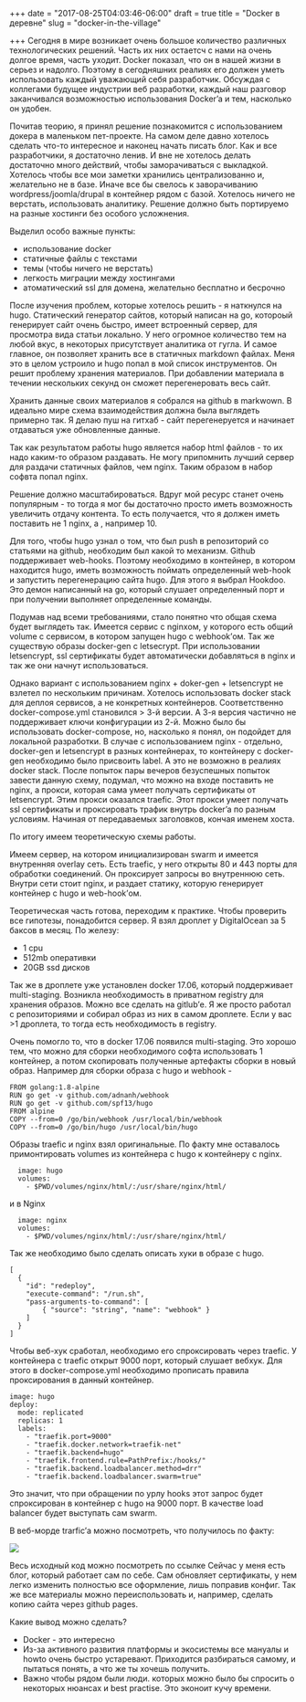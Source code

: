+++
date = "2017-08-25T04:03:46-06:00"
draft = true
title = "Docker в деревне"
slug = "docker-in-the-village"

+++
Сегодня в мире возникает очень большое количество различных технологических решений. Часть их них остаетсч с нами на очень долгое время, часть уходит. Docker показал, что он в нашей жизни в серьез и надолго. Поэтому в сегодняшних реалиях его должен уметь использовать каждый уважающий себя разработчик. Обсуждая с коллегами будущее индустрии веб разработки, каждый наш разговор заканчивался возможностью использования Docker’a и тем, насколько он удобен. 

Почитав теорию, я принял решение познакомится с использованием докера в маленьком пет-проекте. На самом деле давно хотелось сделать что-то интересное и наконец начать писать блог. Как и все разработчики, я достаточно ленив. И вне не хотелось делать достаточно много действий, чтобы заморачиваться с выкладкой. Хотелось чтобы все мои заметки хранились централизованно и, желательно не в базе. Иначе все бы свелось к заворачиванию wordpress/joomla/drupal в контейнер рядом с базой. Хотелось ничего не верстать, использовать аналитику. Решение должно быть портируемо на разные хостинги без особого усложнения.  

Выделил особо важные пункты:

- использование docker 
- статичные файлы с текстами
- темы (чтобы ничего не верстать)
- легкость миграции между хостингами
- атоматический ssl для домена, желательно бесплатно и бесрочно

После изучения проблем, которые хотелось решить - я наткнулся на hugo. Статический генератор сайтов, который написан на go, котороый генерирует сайт очень быстро, имеет встроенный сервер, для просмотра вида статьи локально. У него огромное количество тем на любой вкус, в некоторых присутствует аналитика от гугла. И самое главное, он позволяет хранить все в статичных markdown файлах. Меня это в целом устроило и hugo попал в мой список инструментов. Он решит проблему хранения материалов. При добавлении материала в течении нескольких секунд он сможет перегенеровать весь сайт.

Хранить данные своих материалов я собрался на github в markwown. В идеально мире схема взаимодействия должна была выглядеть примерно так. Я делаю пуш на гитхаб - сайт перегенеруется и начинает отдаваться уже обновленные данные. 

Так как результатом работы hugo является набор html файлов - то их надо каким-то образом раздавать. Не могу припомнить лучший сервер для раздачи статичных файлов, чем nginx.
Таким образом в набор софвта попал nginx. 

Решение должно масштабироваться. Вдруг мой ресурс станет очень популярным - то тогда я мог бы достаточно просто иметь возможность увеличить отдачу контента. То есть получается, что я должен иметь поставить не 1 nginx,  а , например 10. 

Для того, чтобы hugo узнал о том, что был push в репозиторий со статьями на github, необходим был какой то механизм. Github поддерживает web-hooks. Поэтому необходимо в контейнер, в котором находится hugo, иметь возможность поймать определенный web-hook и запустить перегенерацию сайта hugo. Для этого я выбрал Hookdoo. Это демон написанный на go, который слушает определенный порт и при получении выполняет определенные команды.

Подумав над всеми требованиями, стало понятно что общая схема будет выглядеть так.
Имеется сервис с nginxом, у которого есть общий volume с сервисом, в котором запущен hugo с webhook’ом. Так же существую образы docker-gen с letsecrypt. При использовании letsencrypt, ssl сертификаты будет автоматически добавляться в nginx и так же они начнут использоваться.

Однако вариант с использованием nginx + doker-gen + letsencrypt не взлетел по нескольким причинам. Хотелось использовать docker stack для деплоя сервисов, а не конкретных контейнеров. Соответственно docker-compose.yml становился > 3-й версии. А 3-я версия частично не поддерживает ключи конфигурации из 2-й. Можно было бы использовать docker-compose, но, насколько я понял, он подойдет для локальной разработки. В случае с использованием nginx - отдельно, docker-gen и letsencrypt в разных контейнерах, то контейнеру c docker-gen необходимо было присвоить label. А это не возможно в реалиях docker stack. После попыток пары вечеров безуспешных попыток завести данную схему, подумал, что можно на входе поставить не nginx, а прокси, которая сама умеет получать сертификаты от letsencrypt.
Этим прокси оказался traefic. Этот прокси умеет получать ssl сертификаты и проксировать трафик внутрь docker’a по разным условиям. Начиная от передаваемых заголовков, кончая именем хоста. 

По итогу имеем теоретическую схемы работы.

Имеем сервер, на котором инициализирован swarm и имеется внутренняя overlay сеть.
Есть traefic,  у него открыты 80 и 443 порты для обработки соединений. Он проксирует запросы во внутреннюю сеть. Внутри сети стоит nginx, и раздает статику, которую генерирует контейнер с hugo и web-hook’ом.

Теоретическая часть готова, переходим к практике. Чтобы проверить все гипотезы, понадобится сервер. Я взял дроплет у DigitalOcean за 5 баксов в месяц. 
По железу:

- 1 cpu
- 512mb оперативки
- 20GB ssd дисков

Так же в дроплете уже установлен docker 17.06, который поддерживает multi-staging.
Возникла необходимость в приватном registry для хранения образов. Можно все сделать на gitlub’е. Я же просто работал с репозиториями и собирал образ из них в самом дроплете. Если у вас >1 дроплета, то тогда есть необходимость в registry.

Очень помогло то, что в docker 17.06 появился multi-staging. Это хорошо тем, что можно для сборки необходимого софта использовать 1 контейнер, а потом скопировать полученные артефакты сборки в новый образ. Например для сборки образа с hugo и webhook - 

    FROM golang:1.8-alpine
    RUN go get -v github.com/adnanh/webhook
    RUN go get -v github.com/spf13/hugo
    FROM alpine
    COPY --from=0 /go/bin/webhook /usr/local/bin/webhook
    COPY --from=0 /go/bin/hugo /usr/local/bin/hugo

Образы traefic и nginx взял оригинальные. По факту мне оставалось примонтировать volumes из контейнера с hugo к контейнеру с nginx.

      image: hugo
      volumes:
        - $PWD/volumes/nginx/html/:/usr/share/nginx/html/

и в Nginx

      image: nginx
      volumes:
        - $PWD/volumes/nginx/html/:/usr/share/nginx/html/

Так же необходимо было сделать описать хуки в образе с hugo.  

    [
      {
        "id": "redeploy",
        "execute-command": "/run.sh",
        "pass-arguments-to-command": [
            { "source": "string", "name": "webhook" }
        ]
      }
    ]

Чтобы веб-хук сработал, необходимо его спроксировать через traefic. У контейнера с traefic открыт 9000 порт, который слушает вебхук. Для этого в docker-compose.yml необходимо прописать правила проксирования в данный контейнер.

    image: hugo
    deploy:
      mode: replicated
      replicas: 1
      labels:
        - "traefik.port=9000"
        - "traefik.docker.network=traefik-net"
        - "traefik.backend=hugo"
        - "traefik.frontend.rule=PathPrefix:/hooks/"
        - "traefik.backend.loadbalancer.method=drr"
        - "traefik.backend.loadbalancer.swarm=true"

Это значит, что при обращении по урлу hooks этот запрос будет спроксирован в контейнер с hugo на 9000 порт. В качестве load balancer будет выступать сам swarm.
 
В веб-морде trarfic’а можно посмотреть, что получилось по факту:

![](https://d2one.ru/images/docker-in-the-village/traefic-backend.png)


Весь исходный код можно посмотреть по ссылке 
Сейчас у меня есть блог, который работает сам по себе. Сам обновляет сертификаты, у нем легко изменить полностью все оформление, лишь поправив конфиг. Так же все материалы можно переиспользовать и, например, сделать копию сайта через github pages.


Какие вывод можно сделать?

- Docker - это интересно
- Из-за активного развития платформы и экосистемы все мануалы и howto очень быстро устаревают. Приходится разбираться самому, и пытаться понять, а что же ты хочешь получить.
- Важно чтобы рядом были люди. которых можно было бы спросить о некоторых нюансах и best practise. Это эконоит кучу времени.

